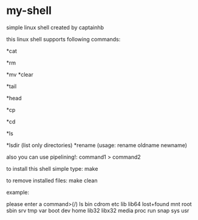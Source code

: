 # my-shell
simple linux shell created by captainhb

this linux shell supports following commands:

*cat

*rm

*mv
*clear

*tail

*head

*cp

*cd

*ls

*lsdir (list only directories)
*rename (usage: rename oldname newname)

also you can use pipelining!:
command1 > command2

to install this shell simple type:
make

to remove installed files:
make clean

example:

please enter a command>(/) ls
bin   cdrom  etc   lib    lib64   lost+found  mnt   root  sbin  srv  tmp  var
boot  dev    home  lib32  libx32  media       proc  run   snap  sys  usr

